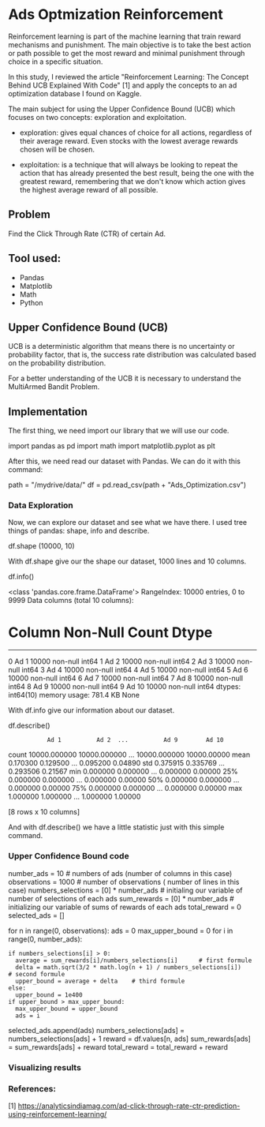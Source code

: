 # Ads Optmization Reinforcement

Reinforcement learning is part of the machine learning that train reward mechanisms
and punishment. The main objective is to take the best action or path possible to get the most
reward and minimal punishment through choice in a specific situation.

In this study, I reviewed the article "Reinforcement Learning: The Concept Behind UCB Explained With Code" [1]
and apply the concepts to an ad optimization database I found on Kaggle.

The main subject for using the Upper Confidence Bound (UCB) which focuses on two concepts: exploration and
exploitation. 

- exploration: gives equal chances of choice for all actions, regardless of their
average reward. Even stocks with the lowest average rewards chosen will be chosen.

- exploitation: is a technique that will always be looking to repeat the action that has already
presented the best result, being the one with the greatest reward, remembering
that we don't know which action gives the highest average reward of all possible.

## Problem

Find the Click Through Rate (CTR) of certain Ad.

## Tool used:
- Pandas
- Matplotlib
- Math
- Python

## Upper Confidence Bound (UCB)

UCB is a deterministic algorithm that means there is no uncertainty or probability factor, that is, the success rate distribution was calculated based on the probability distribution.

For a better understanding of the UCB it is necessary to understand the MultiArmed Bandit Problem.


## Implementation

The first thing, we need import our library that we will use our code.


import pandas as pd
import math
import matplotlib.pyplot as plt



After this, we need read our dataset with Pandas. We can do it with this command:


path = "/mydrive/data/"
df = pd.read_csv(path + "Ads_Optimization.csv")


### Data Exploration

Now, we can explore our dataset and see what we have there. I used tree things of pandas: shape, info and describe.


df.shape
(10000, 10)


With df.shape give our the shape our dataset, 1000 lines and 10 columns.


df.info()


<class 'pandas.core.frame.DataFrame'>
RangeIndex: 10000 entries, 0 to 9999
Data columns (total 10 columns):
 #   Column  Non-Null Count  Dtype
---  ------  --------------  -----
 0   Ad 1    10000 non-null  int64
 1   Ad 2    10000 non-null  int64
 2   Ad 3    10000 non-null  int64
 3   Ad 4    10000 non-null  int64
 4   Ad 5    10000 non-null  int64
 5   Ad 6    10000 non-null  int64
 6   Ad 7    10000 non-null  int64
 7   Ad 8    10000 non-null  int64
 8   Ad 9    10000 non-null  int64
 9   Ad 10   10000 non-null  int64
dtypes: int64(10)
memory usage: 781.4 KB
None


With df.info give our information about our dataset.


df.describe()


               Ad 1          Ad 2  ...          Ad 9        Ad 10
count  10000.000000  10000.000000  ...  10000.000000  10000.00000
mean       0.170300      0.129500  ...      0.095200      0.04890
std        0.375915      0.335769  ...      0.293506      0.21567
min        0.000000      0.000000  ...      0.000000      0.00000
25%        0.000000      0.000000  ...      0.000000      0.00000
50%        0.000000      0.000000  ...      0.000000      0.00000
75%        0.000000      0.000000  ...      0.000000      0.00000
max        1.000000      1.000000  ...      1.000000      1.00000

[8 rows x 10 columns]


And with df.describe() we have a little statistic just with this simple command. 

### Upper Confidence Bound code


number_ads = 10 # numbers of ads (number of columns in this case)
observations = 1000  # number of observations ( number of lines in this case)
numbers_selections = [0] * number_ads  # initialing our variable of number of selections of each ads
sum_rewards = [0] * number_ads    # initializing our variable of sums of rewards of each ads
total_reward = 0
selected_ads = []

for n in range(0, observations):
  ads = 0
  max_upper_bound = 0
  for i in range(0, number_ads):

    if numbers_selections[i] > 0:
      average = sum_rewards[i]/numbers_selections[i]      # first formule
      delta = math.sqrt(3/2 * math.log(n + 1) / numbers_selections[i])    # second formule
      upper_bound = average + delta    # third formule
    else:
      upper_bound = 1e400
    if upper_bound > max_upper_bound:
      max_upper_bound = upper_bound
      ads = i

  selected_ads.append(ads)
  numbers_selections[ads]  = numbers_selections[ads] + 1
  reward = df.values[n, ads]
  sum_rewards[ads] = sum_rewards[ads] + reward
  total_reward = total_reward + reward


### Visualizing results

### References:

[1] https://analyticsindiamag.com/ad-click-through-rate-ctr-prediction-using-reinforcement-learning/
